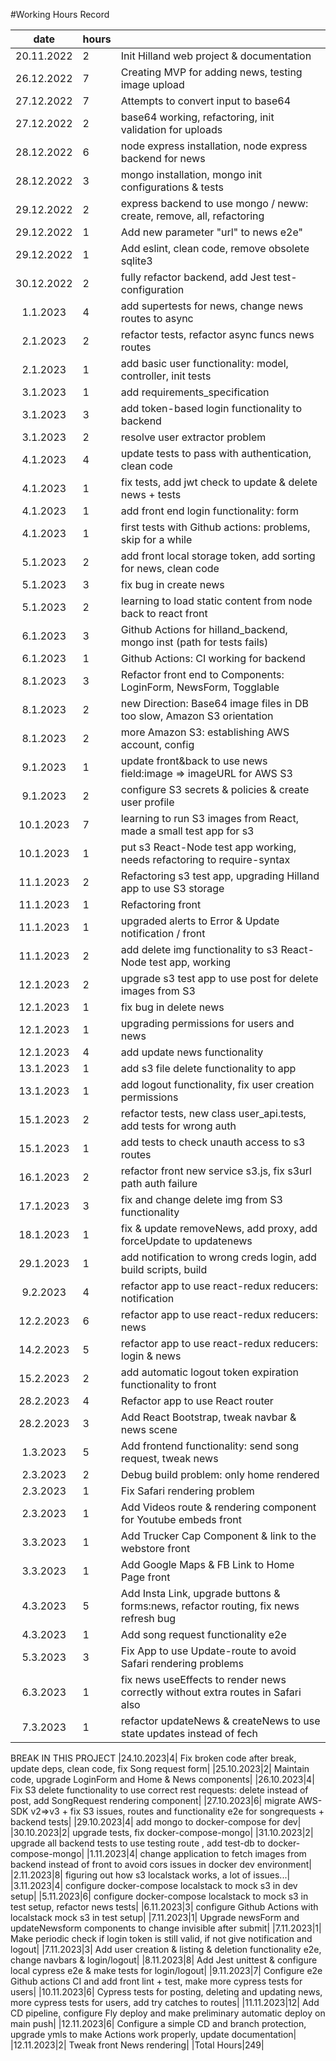#Working Hours Record

|date | hours |  |
|:--:|:--|:----|
|20.11.2022|2| Init Hilland web project & documentation|
|26.12.2022|7| Creating MVP for adding news, testing image upload|
|27.12.2022|7| Attempts to convert input to base64|
|27.12.2022|2| base64 working, refactoring, init validation for uploads|
|28.12.2022|6| node express installation, node express backend for news|
|28.12.2022|3| mongo installation, mongo init configurations & tests|
|29.12.2022|2| express backend to use mongo / neww: create, remove, all, refactoring|
|29.12.2022|1| Add new parameter "url" to news e2e"|
|29.12.2022|1| Add eslint, clean code, remove obsolete sqlite3|
|30.12.2022|2| fully refactor backend, add Jest test-configuration|
|1.1.2023|4| add supertests for news, change news routes to async|
|2.1.2023|2| refactor tests, refactor async funcs news routes|  
|2.1.2023|1| add basic user functionality: model, controller, init tests|
|3.1.2023|1| add requirements_specification|
|3.1.2023|3| add token-based login functionality to backend|
|3.1.2023|2| resolve user extractor problem|
|4.1.2023|4| update tests to pass with authentication, clean code|
|4.1.2023|1| fix tests, add jwt check to update & delete news + tests| 
|4.1.2023|1| add front end login functionality: form|
|4.1.2023|1| first tests with Github actions: problems, skip for a while|
|5.1.2023|2| add front local storage token, add sorting for news, clean code|
|5.1.2023|3| fix bug in create news|
|5.1.2023|2| learning to load static content from node back to react front|
|6.1.2023|3| Github Actions for hilland_backend, mongo inst (path for tests fails)| 
|6.1.2023|1| Github Actions: CI working for backend|
|8.1.2023|3| Refactor front end to Components: LoginForm, NewsForm, Togglable |
|8.1.2023|2| new Direction: Base64 image files in DB too slow, Amazon S3 orientation| 
|8.1.2023|2| more Amazon S3: establishing AWS account, config|
|9.1.2023|1| update front&back to use news field:image => imageURL for AWS S3|
|9.1.2023|2| configure S3 secrets & policies & create user profile|
|10.1.2023|7| learning to run S3 images from React, made a small test app for s3|  
|10.1.2023|1| put s3 React-Node test app working, needs refactoring to require-syntax|
|11.1.2023|2| Refactoring s3 test app, upgrading Hilland app to use S3 storage| 
|11.1.2023|1| Refactoring front |
|11.1.2023|1| upgraded alerts to  Error & Update notification / front|
|11.1.2023|2| add delete img functionality to s3 React-Node test app, working| 
|12.1.2023|2| upgrade s3 test app to use post for delete images from S3|
|12.1.2023|1| fix bug in delete news|
|12.1.2023|1| upgrading permissions for users and news|
|12.1.2023|4| add update news functionality|
|13.1.2023|1| add s3 file delete functionality to app|
|13.1.2023|1| add logout functionality, fix user creation permissions|
|15.1.2023|2| refactor tests, new class user_api.tests, add tests for wrong auth|
|15.1.2023|1| add tests to check unauth access to s3 routes |
|16.1.2023|2| refactor front new service s3.js, fix s3url path auth failure|
|17.1.2023|3| fix and change delete img from S3 functionality|
|18.1.2023|1| fix & update removeNews, add proxy, add forceUpdate to updatenews|
|29.1.2023|1| add notification to wrong creds login, add build scripts, build |
|9.2.2023|4| refactor app to use react-redux reducers: notification|
|12.2.2023|6| refactor app to use react-redux reducers: news|
|14.2.2023|5| refactor app to use react-redux reducers: login & news|
|15.2.2023|2| add automatic logout token expiration functionality to front|
|28.2.2023|4| Refactor app to use React router|
|28.2.2023|3| Add React Bootstrap, tweak navbar & news scene|
|1.3.2023|5| Add frontend functionality: send song request, tweak news|
|2.3.2023|2| Debug build problem: only home rendered|
|2.3.2023|1| Fix Safari rendering problem|
|2.3.2023|1| Add Videos route & rendering component for Youtube embeds front|
|3.3.2023|1| Add Trucker Cap Component & link to the webstore front|
|3.3.2023|1| Add Google Maps & FB Link to Home Page front|
|4.3.2023|5| Add Insta Link, upgrade buttons & forms:news, refactor routing, fix news refresh bug|
|4.3.2023|1| Add song request functionality e2e|
|5.3.2023|3| Fix App to use Update-route to avoid Safari rendering problems|
|6.3.2023|1| fix news useEffects to render news correctly without extra routes in Safari also|
|7.3.2023|1| refactor updateNews & createNews to use state updates instead of fech|
BREAK IN THIS PROJECT
|24.10.2023|4| Fix broken code after break, update deps, clean code, fix Song request form|
|25.10.2023|2| Maintain code, upgrade LoginForm and Home & News components|
|26.10.2023|4| Fix S3 delete functionality to use correct rest requests: delete instead of post, add SongRequest rendering component|
|27.10.2023|6| migrate AWS-SDK v2=>v3 + fix S3 issues, routes and functionality e2e for songrequests + backend tests|
|29.10.2023|4| add mongo to docker-compose for dev|
|30.10.2023|2| upgrade tests, fix docker-compose-mongo|
|31.10.2023|2| upgrade all backend tests to use testing route , add test-db to docker-compose-mongo|
|1.11.2023|4| change application to fetch images from backend instead of front to avoid cors issues in docker dev environment|
|2.11.2023|8| figuring out how s3 localstack works, a lot of issues...|
|3.11.2023|4| configure docker-compose localstack to mock s3 in dev setup|
|5.11.2023|6| configure docker-compose localstack to mock s3 in test setup, refactor news tests|
|6.11.2023|3| configure Github Actions with localstack mock s3 in test setup|
|7.11.2023|1| Upgrade newsForm and updateNewsform components to change invisible after submit|
|7.11.2023|1| Make periodic check if login token is still valid, if not give notification and logout|
|7.11.2023|3| Add user creation & listing & deletion functionality e2e, change navbars & login/logout|
|8.11.2023|8| Add Jest unittest & configure local cypress e2e & make tests for login/logout|
|9.11.2023|7| Configure e2e Github actions CI and add front lint + test, make more cypress tests for users|
|10.11.2023|6| Cypress tests for posting, deleting and updating news, more cypress tests for users, add try catches to routes|
|11.11.2023|12| Add CD pipeline, configure Fly deploy and make preliminary automatic deploy on main push|
|12.11.2023|6| Configure a simple CD and branch protection, upgrade ymls to make Actions work properly, update documentation|
|12.11.2023|2| Tweak front News rendering|
|Total Hours|249|

